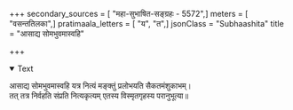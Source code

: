 +++
secondary_sources = [ "महा-सुभाषित-सङ्ग्रहः - 5572",]
meters = [ "वसन्ततिलका",]
pratimaala_letters = [ "य", "त",]
jsonClass = "Subhaashita"
title = "आसाद्य सोमभुवमास्वहि"

+++

<details open><summary>Text</summary>

आसाद्य सोमभुवमास्वहि यत्र नित्यं मङ्क्तुं प्रलोभयति सैकतमंशुकाभम्।  
तत् तत्र निर्वहति संप्रति नित्यकृत्यम् एतस्य विस्मृतगृहस्य परानुभूत्या॥
</details>
